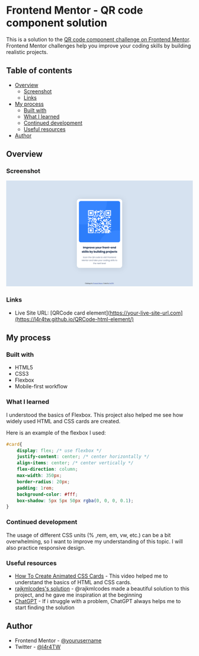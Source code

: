 # Frontend Mentor - QR code component solution

This is a solution to the [QR code component challenge on Frontend Mentor](https://www.frontendmentor.io/challenges/qr-code-component-iux_sIO_H). Frontend Mentor challenges help you improve your coding skills by building realistic projects. 

## Table of contents

- [Overview](#overview)
  - [Screenshot](#screenshot)
  - [Links](#links)
- [My process](#my-process)
  - [Built with](#built-with)
  - [What I learned](#what-i-learned)
  - [Continued development](#continued-development)
  - [Useful resources](#useful-resources)
- [Author](#author)

## Overview

### Screenshot

![](./screenshots/Screenshot1.png)

### Links

- Live Site URL: [QRCode card element](https://your-live-site-url.com](https://l4r4tw.github.io/QRCode-html-element/)

## My process

### Built with

- HTML5
- CSS3
- Flexbox
- Mobile-first workflow

### What I learned

I understood the basics of Flexbox. This project also helped me see how widely used HTML and CSS cards are created.

Here is an example of the flexbox I used:

```css
#card{
    display: flex; /* use flexbox */
    justify-content: center; /* center horizontally */
    align-items: center; /* center vertically */
    flex-direction: column;
    max-width: 350px;
    border-radius: 20px;
    padding: 1rem;
    background-color: #fff;
    box-shadow: 5px 5px 50px rgba(0, 0, 0, 0.1);
}
```

### Continued development

The usage of different CSS units (% ,rem, em, vw, etc.) can be a bit overwhelming, so I want to improve my understanding of this topic. I will also practice responsive design.

### Useful resources

- [How To Create Animated CSS Cards](https://www.youtube.com/watch?v=h2x4YTI6WeE) - This video helped me to understand the basics of HTML and CSS cards.
- [rajkmlcodes's solution](https://github.com/rajkmlcodes/qr-code-scan-card) - @rajkmlcodes made a beautiful solution to this project, and he gave me inspiration at the beginning
- [ChatGPT](https://chat.openai.com/chat) - If i struggle with a problem, ChatGPT always helps me to start finding the solution

## Author

- Frontend Mentor - [@yourusername](https://www.frontendmentor.io/profile/yourusername)
- Twitter - [@l4r4TW](https://www.twitter.com/l4r4TW)
